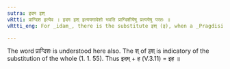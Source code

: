 ```yaml
---
sutra: इदम इश्
vRtti: प्राग्दिश इत्येव । इदम इश् इत्ययमादेशो भवति प्राग्दिशीयेषु प्रत्ययेषु परतः ॥
vRtti_eng: For _idam_, there is the substitute इश् (इ), when a _Pragdisiya_ affix follows.

---
```

The word प्राग्दिशः is understood here also. The श् of इश् is indicatory of the substitution of the whole (1. 1. 55). Thus इदम् + ह (V.3.11) = इह ॥